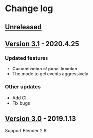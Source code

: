 # Change log


## [Unreleased](https://github.com/nutti/Screencast-Keys/compare/v3.1...master)


## [Version 3.1](https://github.com/nutti/Screencast-Keys/compare/v3.0...v3.1) - 2020.4.25

### Updated features

* Customization of panel location
* The mode to get events aggressively


### Other updates

* Add CI
* Fix bugs


## [Version 3.0](https://github.com/nutti/Screencast-Keys/compare/7bcc2033343597442157e7eb6dc213056a740c55...v3.0) - 2019.1.13

Support Blender 2.8.
